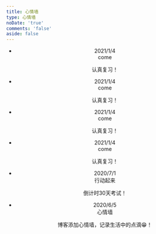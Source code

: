 ```yaml
---
title: 心情墙
type: 心情墙
noDate: 'true'
comments: 'false'
aside: false
---
```


<script src="https://cdn.bootcss.com/jquery/3.1.1/jquery.min.js"></script>
<link type="text/css" rel="styleSheet"  href="https://cdn.jsdelivr.net/gh/qiaoyihe/Figure-bed/css/mood.css" />
<center>  
<section class="timeline" style="padding-bottom: 50px">
<ul>
<li class="in-view">
	<div>
	<time>2021/1/4</time>
	<div class="discovery">
		<span >come</span>
		<p> 认真复习！</p>
	</div>
</li>
<li class="in-view">
	<div>
	<time>2021/1/4</time>
	<div class="discovery">
		<span >come</span>
		<p> 认真复习！</p>
	</div>
</li>
<li class="in-view">
	<div>
	<time>2021/1/4</time>
	<div class="discovery">
		<span >come</span>
		<p> 认真复习！</p>
	</div>
</li>
<li class="in-view">
	<div>
	<time>2021/1/4</time>
	<div class="discovery">
		<span >come</span>
		<p> 认真复习！</p>
	</div>
</li>
<li class="in-view">
	<div>
	<time>2020/7/1</time>
	<div class="discovery">
		<span >行动起来</span>
		<p> 倒计时30天考试！</p>
	</div>
</li>
<li class="in-view">
	<div>
	<time>2020/6/5</time>
	<div class="discovery">
		<span >心情墙</span>
		<p> 博客添加心情墙，记录生活中的点滴😁！</p>
	</div>
</li>

            
</ul>
</section>

<script>

        $(function () {
            function isEmpty(obj) {
                if (typeof obj == "undefined" || obj == null || obj == "") {
                    return true;
                } else {
                    return false;
                }
            }

        })
        var items = document.querySelectorAll(".timeline li");

        function isElementInViewport(el) {
            var rect = el.getBoundingClientRect();
            return (
                rect.top >= 0 &&
                rect.left >= 0 &&
                rect.bottom <= (window.innerHeight || document.documentElement.clientHeight) &&
                rect.right <= (window.innerWidth || document.documentElement.clientWidth)
            );
        }

        function callbackFunc() {
            for (var i = 0; i < items.length; i++) {
                if (isElementInViewport(items[i])) {
                    if (!items[i].classList.contains("in-view")) {
                        items[i].classList.add("in-view");
                    }
                } else if (items[i].classList.contains("in-view")) {
                    items[i].classList.remove("in-view");
                }
            }
        }

        window.addEventListener("load", callbackFunc);
        window.addEventListener("scroll", callbackFunc);
    </script>

  